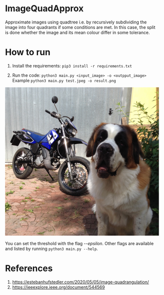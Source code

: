 # ImageQuadApprox

Approximate images using quadtree i.e. by recursively subdividing the image into four quadrants if some conditions are met. In this case, the split is done whether the image and its mean colour differ in some tolerance.
# How to run

1. Install the requirements: ```pip3 install -r requirements.txt```

2. Run the code: ```python3 main.py <input_image> -o <outpput_image>``` <br/>
Example ```python3 main.py test.jpeg -o result.png``` <br/>

![Image](./test.jpeg)


You can set the threshold with the flag *--epsilon*. Other flags are available and listed by running ```python3 main.py --help```.

# References
1. https://estebanhufstedler.com/2020/05/05/image-quadrangulation/
2. https://ieeexplore.ieee.org/document/544569

#
